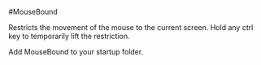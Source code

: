 #MouseBound

Restricts the movement of the mouse to the current screen.
Hold any ctrl key to temporarily lift the restriction.

Add MouseBound to your startup folder.